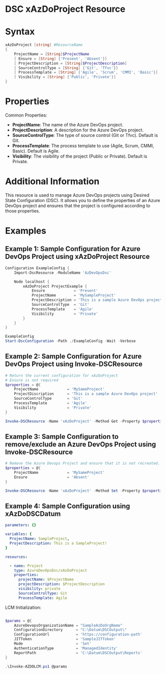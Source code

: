 # DSC xAzDoProject Resource

# Syntax

``` PowerShell
xAzDoProject [string] #ResourceName
{
    ProjectName = [String]$ProjectName
    [ Ensure = [String] {'Present', 'Absent'}]
    [ ProjectDescription = [String]$ProjectDescription]
    [ SourceControlType = [String] {'Git', 'Tfvc'}]
    [ ProcessTemplate = [String] {'Agile', 'Scrum', 'CMMI', 'Basic'}]
    [ Visibility = [String] {'Public', 'Private'}]
}
```

# Properties

Common Properties:

- __ProjectName__: The name of the Azure DevOps project.
- __ProjectDescription__: A description for the Azure DevOps project.
- __SourceControlType__: The type of source control (Git or Tfvc). Default is Git.
- __ProcessTemplate__: The process template to use (Agile, Scrum, CMMI, Basic). Default is Agile.
- __Visibility__: The visibility of the project (Public or Private). Default is Private.

# Additional Information

This resource is used to manage Azure DevOps projects using Desired State Configuration (DSC).
It allows you to define the properties of an Azure DevOps project and ensures that the project is configured according to those properties.

# Examples

## Example 1: Sample Configuration for Azure DevOps Project using xAzDoProject Resource

``` PowerShell
Configuration ExampleConfig {
    Import-DscResource -ModuleName 'AzDevOpsDsc'

    Node localhost {
        xAzDoProject ProjectExample {
            Ensure             = 'Present'
            ProjectName        = 'MySampleProject'
            ProjectDescription = 'This is a sample Azure DevOps project.'
            SourceControlType  = 'Git'
            ProcessTemplate    = 'Agile'
            Visibility         = 'Private'
        }
    }
}

ExampleConfig
Start-DscConfiguration -Path ./ExampleConfig -Wait -Verbose

```

## Example 2: Sample Configuration for Azure DevOps Project using Invoke-DSCResource

``` PowerShell
# Return the current configuration for xAzDoProject
# Ensure is not required
$properties = @{
    ProjectName             = 'MySameProject'
    ProjectDiscription      = 'This is a sample Azure DevOps project'
    SourceControlType       = 'Git'
    ProcessTemplate         = 'Agile'
    Visibility              = 'Private'
}

Invoke-DSCResource -Name 'xAzDoProject' -Method Get -Property $properties -ModuleName 'AzureDevOpsDsc'
```

## Example 3: Sample Configuration to remove/exclude an Azure DevOps Project using Invoke-DSCResource

``` PowerShell
# Remove the Azure Devops Project and ensure that it is not recreated.
$properties = @{
    ProjectName             = 'MySameProject'
    Ensure                  = 'Absent'
}

Invoke-DSCResource -Name 'xAzDoProject' -Method Set -Property $properties -ModuleName 'AzureDevOpsDsc'
```

## Example 4: Sample Configuration using xAzDoDSCDatum

``` YAML
parameters: {}

variables: {
  ProjectName: SampleProject,
  ProjectDescription: This is a SampleProject!   
}

resources:

  - name: Project
    type: AzureDevOpsDsc/xAzDoProject
    properties:
      projectName: $ProjectName
      projectDescription: $ProjectDescription
      visibility: private
      SourceControlType: Git
      ProcessTemplate: Agile
```

LCM Initialization:

``` PowerShell

$params = @{
    AzureDevopsOrganizationName = "SampleAzDoOrgName"
    ConfigurationDirectory      = "C:\Datum\DSCOutput\"
    ConfigurationUrl            = 'https://configuration-path'
    JITToken                    = 'SampleJITToken'
    Mode                        = 'Set'
    AuthenticationType          = 'ManagedIdentity'
    ReportPath                  = 'C:\Datum\DSCOutput\Reports'
}

.\Invoke-AZDOLCM.ps1 @params

```
